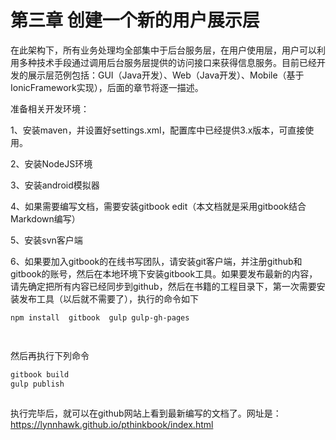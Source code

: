 # 第三章 创建一个新的用户展示层

在此架构下，所有业务处理均全部集中于后台服务层，在用户使用层，用户可以利用多种技术手段通过调用后台服务层提供的访问接口来获得信息服务。目前已经开发的展示层范例包括：GUI（Java开发）、Web（Java开发）、Mobile（基于IonicFramework实现），后面的章节将逐一描述。

准备相关开发环境：

1、安装maven，并设置好settings.xml，配置库中已经提供3.x版本，可直接使用。

2、安装NodeJS环境

3、安装android模拟器

4、如果需要编写文档，需要安装gitbook edit（本文档就是采用gitbook结合Markdown编写）

5、安装svn客户端

6、如果要加入gitbook的在线书写团队，请安装git客户端，并注册github和gitbook的账号，然后在本地环境下安装gitbook工具。如果要发布最新的内容，请先确定把所有内容已经同步到github，然后在书籍的工程目录下，第一次需要安装发布工具（以后就不需要了），执行的命令如下

```bash
npm install  gitbook  gulp gulp-gh-pages




```

然后再执行下列命令

```bash
gitbook build
gulp publish



```

执行完毕后，就可以在github网站上看到最新编写的文档了。网址是：[https:\/\/lynnhawk.github.io\/pthinkbook\/index.html](https://lynnhawk.github.io/pthinkbook/index.html)

